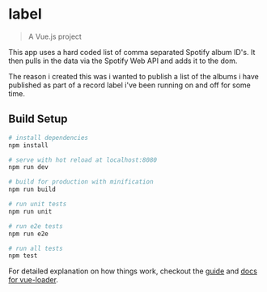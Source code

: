 # label

> A Vue.js project

This app uses a hard coded list of comma separated Spotify album ID's. It then pulls in the data via the Spotify Web API and adds it to the dom.

The reason i created this was i wanted to publish a list of the albums i have published as part of a record label i've been running on and off for some time.

## Build Setup

``` bash
# install dependencies
npm install

# serve with hot reload at localhost:8080
npm run dev

# build for production with minification
npm run build

# run unit tests
npm run unit

# run e2e tests
npm run e2e

# run all tests
npm test
```

For detailed explanation on how things work, checkout the [guide](http://vuejs-templates.github.io/webpack/) and [docs for vue-loader](http://vuejs.github.io/vue-loader).
